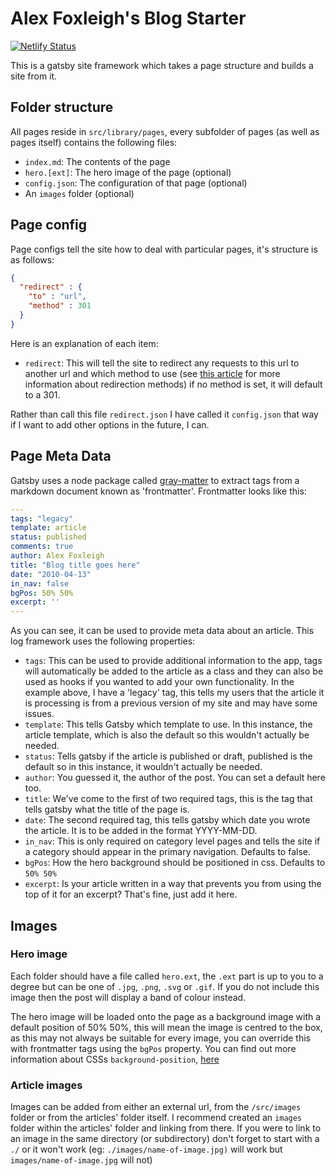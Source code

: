# Alex Foxleigh's Blog Starter

[![Netlify Status](https://api.netlify.com/api/v1/badges/f029385c-a6de-41e7-bd68-839db1ceb8a5/deploy-status)](https://app.netlify.com/sites/thefoxleighblog/deploys)

This is a gatsby site framework which takes a page structure and builds a site from it.

## Folder structure

All pages reside in `src/library/pages`, every subfolder of pages (as well as pages itself) contains the following files:

- `index.md`: The contents of the page
- `hero.[ext]`: The hero image of the page (optional)
- `config.json`: The configuration of that page (optional)
- An `images` folder (optional)

## Page config

Page configs tell the site how to deal with particular pages, it's structure is as follows:

```json
{
  "redirect" : {
    "to" : "url",
    "method" : 301
  }
}
```

Here is an explanation of each item:

- `redirect`: This will tell the site to redirect any requests to this url to another url and which method to use (see [this article](https://developer.mozilla.org/en-US/docs/Web/HTTP/Redirections) for more information about redirection methods) if no method is set, it will default to a 301.

Rather than call this file `redirect.json` I have called it `config.json` that way if I want to add other options in the future, I can.

## Page Meta Data

Gatsby uses a node package called [gray-matter](https://www.npmjs.com/package/gray-matter) to extract tags from a markdown document known as 'frontmatter'. Frontmatter looks like this:

```yml
---
tags: "legacy"
template: article
status: published
comments: true
author: Alex Foxleigh
title: "Blog title goes here"
date: "2010-04-13"
in_nav: false
bgPos: 50% 50%
excerpt: ''
---
```

As you can see, it can be used to provide meta data about an article. This log framework uses the following properties:

- `tags`: This can be used to provide additional information to the app, tags will automatically be added to the article as a class and they can also be used as hooks if you wanted to add your own functionality. In the example above, I have a 'legacy' tag, this tells my users that the article it is processing is from a previous version of my site and may have some issues.
- `template`: This tells Gatsby which template to use. In this instance, the article template, which is also the default so this wouldn't actually be needed.
- `status`: Tells gatsby if the article is published or draft, published is the default so in this instance, it wouldn't actually be needed.
- `author`: You guessed it, the author of the post. You can set a default here too.
- `title`: We've come to the first of two required tags, this is the tag that tells gatsby what the title of the page is.
- `date`: The second required tag, this tells gatsby which date you wrote the article. It is to be added in the format YYYY-MM-DD.
- `in_nav`: This is only required on category level pages and tells the site if a category should appear in the primary navigation. Defaults to false.
- `bgPos`: How the hero background should be positioned in css. Defaults to `50% 50%`
- `excerpt`: Is your article written in a way that prevents you from using the top of it for an excerpt? That's fine, just add it here.

## Images

### Hero image

Each folder should have a file called `hero.ext`, the `.ext` part is up to you to a degree but can be one of `.jpg`, `.png`, `.svg` or `.gif`. If you do not include this image then the post will display a band of colour instead.

The hero image will be loaded onto the page as a background image with a default position of 50% 50%, this will mean the image is centred to the box, as this may not always be suitable for every image, you can override this with frontmatter tags using the `bgPos` property. You can find out more information about CSSs `background-position`, [here](https://developer.mozilla.org/en-US/docs/Web/CSS/background-position)

### Article images

Images can be added from either an external url, from the `/src/images` folder or from the articles' folder itself. I recommend created an `images` folder within the articles' folder and linking from there. If you were to link to an image in the same directory (or subdirectory) don't forget to start with a `./` or it won't work (eg: `./images/name-of-image.jpg)` will work but `images/name-of-image.jpg` will not)
